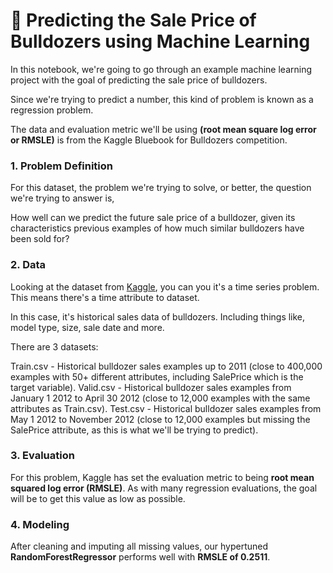 # 🚜 Predicting the Sale Price of Bulldozers using Machine Learning
In this notebook, we're going to go through an example machine learning project with the goal of predicting the sale price of bulldozers.

Since we're trying to predict a number, this kind of problem is known as a regression problem.

The data and evaluation metric we'll be using **(root mean square log error or RMSLE)** is from the Kaggle Bluebook for Bulldozers competition.

### 1. Problem Definition
For this dataset, the problem we're trying to solve, or better, the question we're trying to answer is,

How well can we predict the future sale price of a bulldozer, given its characteristics previous examples of how much similar bulldozers have been sold for?

### 2. Data
Looking at the dataset from [Kaggle](https://www.kaggle.com/c/bluebook-for-bulldozers/data), you can you it's a time series problem. This means there's a time attribute to dataset.

In this case, it's historical sales data of bulldozers. Including things like, model type, size, sale date and more.

There are 3 datasets:

Train.csv - Historical bulldozer sales examples up to 2011 (close to 400,000 examples with 50+ different attributes, including SalePrice which is the target variable).
Valid.csv - Historical bulldozer sales examples from January 1 2012 to April 30 2012 (close to 12,000 examples with the same attributes as Train.csv).
Test.csv - Historical bulldozer sales examples from May 1 2012 to November 2012 (close to 12,000 examples but missing the SalePrice attribute, as this is what we'll be trying to predict).

### 3. Evaluation
For this problem, Kaggle has set the evaluation metric to being **root mean squared log error (RMSLE)**. As with many regression evaluations, the goal will be to get this value as low as possible.

### 4. Modeling
After cleaning and imputing all missing values, our hypertuned **RandomForestRegressor** performs well with **RMSLE of 0.2511**.





